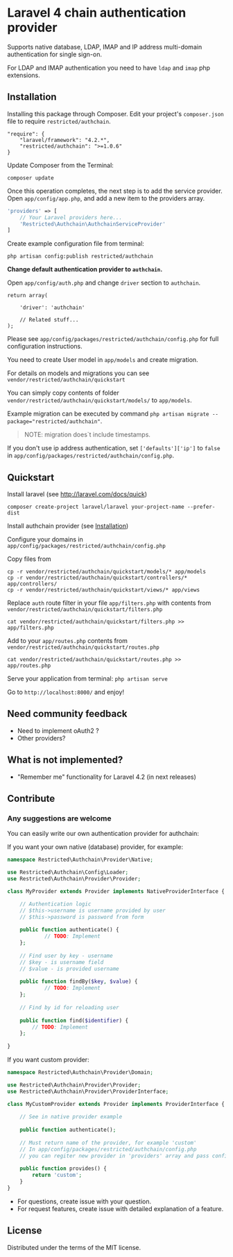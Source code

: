 Laravel 4 chain authentication provider
=========

Supports native database, LDAP, IMAP and IP address multi-domain authentication for single sign-on.

For LDAP and IMAP authentication you need to have `ldap` and `imap` php extensions.


## Installation

Installing this package through Composer. Edit your project's `composer.json` file to require `restricted/authchain`.

	"require": {
		"laravel/framework": "4.2.*",
		"restricted/authchain": ">=1.0.6"
	}

Update Composer from the Terminal:

    composer update

Once this operation completes, the next step is to add the service provider. Open `app/config/app.php`, and add a new item to the providers array.

```php
'providers' => [
    // Your Laravel providers here...
    'Restricted\Authchain\AuthchainServiceProvider'
]
```

Create example configuration file from terminal:

    php artisan config:publish restricted/authchain

**Change default authentication provider to `authchain`.**

Open `app/config/auth.php` and change `driver` section to `authchain`.

```
return array(

	'driver': 'authchain'

	// Related stuff...
);

```

Please see `app/config/packages/restricted/authchain/config.php` for full configuration instructions.

You need to create User model in `app/models` and create migration.

For details on models and migrations you can see `vendor/restricted/authchain/quickstart`

You can simply copy contents of folder `vendor/restricted/authchain/quickstart/models/` to `app/models`.

Example migration can be executed by command 
`php artisan migrate --package="restricted/authchain"`. 
> NOTE: migration does`t include timestamps.

If you don't use ip address authentication, set `['defaults']['ip']` to `false` in `app/config/packages/restricted/authchain/config.php`.

## Quickstart

Install laravel (see http://laravel.com/docs/quick)

    composer create-project laravel/laravel your-project-name --prefer-dist

Install authchain provider (see [Installation](#installation))

Configure your domains in `app/config/packages/restricted/authchain/config.php`

Copy files from

    cp -r vendor/restricted/authchain/quickstart/models/* app/models
    cp -r vendor/restricted/authchain/quickstart/controllers/* app/controllers/
    cp -r vendor/restricted/authchain/quickstart/views/* app/views

Replace `auth` route filter in your file `app/filters.php` with contents from `vendor/restricted/authchain/quickstart/filters.php`

	cat vendor/restricted/authchain/quickstart/filters.php >> app/filters.php

Add to your `app/routes.php` contents from `vendor/restricted/authchain/quickstart/routes.php`

	cat vendor/restricted/authchain/quickstart/routes.php >> app/routes.php 

Serve your application from terminal: `php artisan serve`

Go to `http://localhost:8000/` and enjoy!

## Need community feedback
- Need to implement oAuth2 ?
- Other providers?

## What is not implemented?
- "Remember me" functionality for Laravel 4.2 (in next releases)

## Contribute

### Any suggestions are welcome

You can easily write our own authentication provider for authchain:

If you want your own native (database) provider, for example:

```php
namespace Restricted\Authchain\Provider\Native;

use Restricted\Authchain\Config\Loader;
use Restricted\Authchain\Provider\Provider;

class MyProvider extends Provider implements NativeProviderInterface {

	// Authentication logic
	// $this->username is username provided by user
	// $this->password is password from form
	
	public function authenticate() {
			// TODO: Implement
	};
	
	// Find user by key - username
	// $key - is username field
	// $value - is provided username
	
	public function findBy($key, $value) {
			// TODO: Implement
	};
	
	// Find by id for reloading user
	
	public function find($identifier) {
		// TODO: Implement
	};
	
} 
```

If you want custom provider:

```php
namespace Restricted\Authchain\Provider\Domain;

use Restricted\Authchain\Provider\Provider;
use Restricted\Authchain\Provider\ProviderInterface;

class MyCustomProvider extends Provider implements ProviderInterface {
	
	// See in native provider example
	
	public function authenticate();
	
	// Must return name of the provider, for example 'custom'
	// In app/config/packages/restricted/authchain/config.php
	// you can regiter new provider in 'providers' array and pass config variables to it
	
	public function provides() {
		return 'custom';
	}
}
```

- For questions, create issue with your question.
- For request features, create issue with detailed explanation of a feature.


## License

Distributed under the terms of the MIT license.
